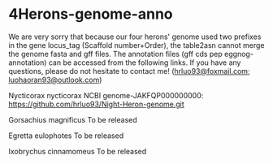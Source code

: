 # 4Herons-genome-anno
We are very sorry that because our four herons' genome used two prefixes in the gene locus_tag (Scaffold number+Order), the table2asn cannot merge the genome fasta and gff files. The annotation files (gff cds pep eggnog-annotation) can be accessed from the following links. If you have any questions, please do not hesitate to contact me!
(hrluo93@foxmail.com; luohaoran93@outlook.com)


Nycticorax nycticorax NCBI genome-JAKFQP000000000: https://github.com/hrluo93/Night-Heron-genome.git

Gorsachius magnificus To be released

Egretta eulophotes To be released 

Ixobrychus cinnamomeus To be released 
